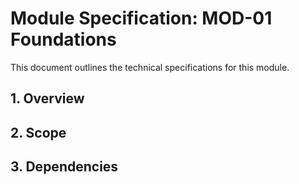 # Module Specification: MOD-01 Foundations

This document outlines the technical specifications for this module.

## 1. Overview
<!-- A brief description of the module's content and purpose. -->

## 2. Scope
<!-- A detailed breakdown of the topics covered in this module. -->

## 3. Dependencies
<!-- A list of any other modules or prerequisites required for this module. -->